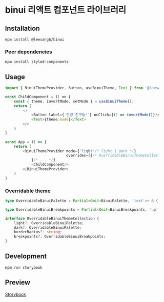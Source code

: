 # binui 리액트 컴포넌트 라이브러리

## Installation

```shell
npm install @leesangb/binui
```

### Peer dependencies

```shell
npm install styled-components
```

## Usage

```typescript jsx
import { BinuiThemeProvider, Button, useBinuiTheme, Text } from '@leesangb/binui';

const ChildComponent = () => {
    const { theme, invertMode, setMode } = useBinuiTheme();
    return (
        <>
            <Button label={'안녕 친구들!'} onClick={() => invertMode()}/>
            <Text>{theme.mode}</Text>
        </>
    )
}

const App = () => {
    return (
        <BinuiThemeProvider mode={'light'/* light | dark */}
                            overrides={{/* OverridableBinuiThemeCollection */ }}>
            {/* ... */}
            <ChildComponent/>
        </BinuiThemeProvider>
    )
}
```

### Overridable theme

```ts
type OverridableBinuiPalette = Partial<Omit<BinuiPalette, 'text'>> & { text?: Partial<Pick<BinuiPalette, 'text'>> };

type OverridableBinuiBreakpoints = Partial<Omit<BinuiBreakpoints, 'up' | 'down'>>

interface OverridableBinuiThemeCollection {
    light?: OverridableBinuiPalette;
    dark?: OverridableBinuiPalette;
    borderRadius?: string;
    breakpoints?: OverridableBinuiBreakpoints;
}
```

## Development

```shell
npm run storybook
```

## Preview

[Storybook](https://binui.leesangbin.com)
